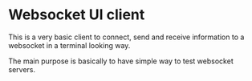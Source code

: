 # Websocket UI client

This is a very basic client to connect, send and receive information to a websocket in a terminal looking way.

The main purpose is basically to have simple way to test websocket servers.
